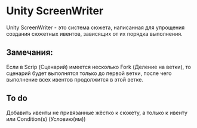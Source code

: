 # Unity ScreenWriter
Unity ScreenWriter - это система сюжета, написанная для упрощения создания сюжетных ивентов, зависящих от их порядка выполнения. 

## Замечания:
Если в Scrip (Сценарий) имеется несколько Fork (Деление на ветки), то сценарий будет выполнятся только до первой ветки, после чего выполнение всех ивентов продолжится в этой ветке.


## To do
Добавить ивенты не привязанные жёстко к сюжету, а только к ивенту или Condition(s) (Условию(ям))
